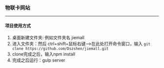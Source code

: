 ### 物联卡网站
---
#### 项目使用方式
1. 桌面新建文件夹: 例如文件夹名 jiemall
2. 进入文件夹：然后 ctrl+shift+鼠标右键-->在此处打开命令窗口，输入 `git clone https://github.com/Dszshen/jiemall.git`
3. clone完成之后，输入npm install
4. 完成之后运行：gulp server

